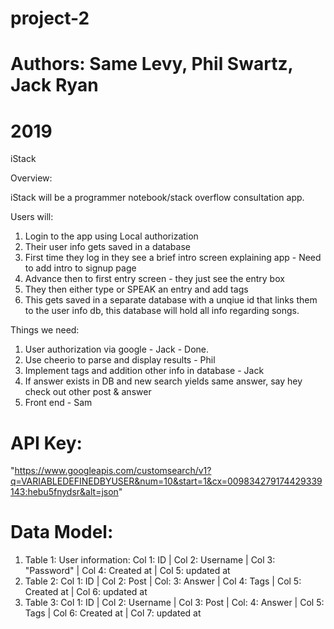 # project-2

# Authors: Same Levy, Phil Swartz, Jack Ryan
# 2019

iStack

Overview:

iStack will be a programmer notebook/stack overflow consultation app.

Users will:

1. Login to the app using Local authorization
2. Their user info gets saved in a database
3. First time they log in they see a brief intro screen explaining app - Need to add intro to signup page
4. Advance then to first entry screen - they just see the entry box
5. They then either type or SPEAK an entry and add tags
6. This gets saved in a separate database with a unqiue id that links them to the user info db, this database will hold all info regarding songs. 

Things we need:

1. User authorization via google - Jack - Done.
2. Use cheerio to parse and display results - Phil
3. Implement tags and addition other info in database - Jack
4. If answer exists in DB and new search yields same answer, say hey check out other post & answer
5. Front end - Sam

# API Key:
"https://www.googleapis.com/customsearch/v1?q=VARIABLEDEFINEDBYUSER&num=10&start=1&cx=009834279174429339143:hebu5fnydsr&alt=json"
 
# Data Model:
1. Table 1: User information: 
    Col 1: ID | Col 2: Username | Col 3: "Password" | Col 4: Created at | Col 5: updated at
2. Table 2: 
    Col 1: ID | Col 2: Post | Col: 3: Answer | Col 4: Tags | Col 5: Created at | Col 6: updated at
3. Table 3: 
    Col 1: ID | Col 2: Username | Col 3: Post | Col: 4: Answer | Col 5: Tags | Col 6: Created at | Col 7: updated at